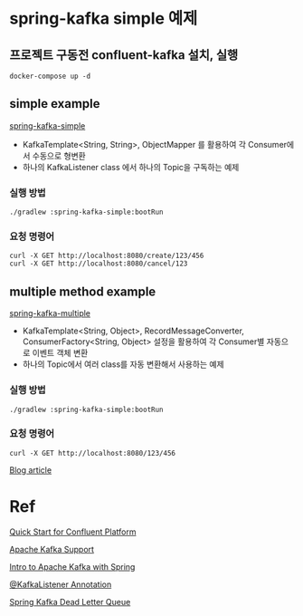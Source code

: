 # spring-kafka simple 예제

## 프로젝트 구동전 confluent-kafka 설치, 실행
```shell
docker-compose up -d
```

## simple example
[spring-kafka-simple](spring-kafka-simple)
- KafkaTemplate<String, String>, ObjectMapper 를 활용하여 각 Consumer에서 수동으로 형변환
- 하나의 KafkaListener class 에서 하나의 Topic을 구독하는 예제

### 실행 방법
```shell
./gradlew :spring-kafka-simple:bootRun
```

### 요청 명령어
```shell
curl -X GET http://localhost:8080/create/123/456
curl -X GET http://localhost:8080/cancel/123
```



## multiple method example
[spring-kafka-multiple](spring-kafka-multiple)

- KafkaTemplate<String, Object>, RecordMessageConverter, ConsumerFactory<String, Object> 설정을 활용하여 각 Consumer별 자동으로 이벤트 객체 변환
- 하나의 Topic에서 여러 class를 자동 변환해서 사용하는 예제

### 실행 방법
```shell
./gradlew :spring-kafka-simple:bootRun
```

### 요청 명령어
```shell
curl -X GET http://localhost:8080/123/456
```

[Blog article](https://velog.io/@itbuddy/Spring-Kafka-%EA%B8%B0%EC%B4%88-%EC%98%88%EC%A0%9C)


# Ref
[Quick Start for Confluent Platform](https://docs.confluent.io/platform/current/get-started/platform-quickstart.html)

[Apache Kafka Support](https://docs.spring.io/spring-boot/reference/messaging/kafka.html)

[Intro to Apache Kafka with Spring](https://www.baeldung.com/spring-kafka)

[@KafkaListener Annotation](https://docs.spring.io/spring-kafka/reference/kafka/receiving-messages/listener-annotation.html)

[Spring Kafka Dead Letter Queue](https://www.baeldung.com/kafka-spring-dead-letter-queue)

